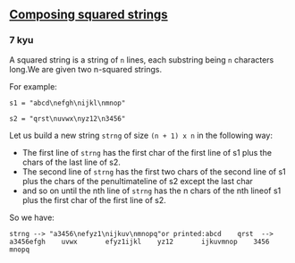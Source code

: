 <h2><a href=https://www.codewars.com/kata/56f253dd75e340ff670002ac/train/python target="_blank">Composing squared strings</a></h2><h3>7 kyu</h3><p>A squared string is a string of <code>n</code> lines, each substring being <code>n</code> characters long.We are given two n-squared strings.</p><p>For example:</p><p><code>s1 = "abcd\nefgh\nijkl\nmnop"</code></p><p><code>s2 = "qrst\nuvwx\nyz12\n3456"</code></p><p>Let us build a new string <code>strng</code> of size <code>(n + 1) x n</code> in the following way:</p><ul><li>The first line of <code>strng</code> has the first char of the first line of s1 plus the chars of the last line of s2.</li><li>The second line of <code>strng</code> has the first two chars of the second line of s1 plus the chars of the penultimateline of s2 except the last char </li><li>and so on until the nth line of <code>strng</code> has the n chars of the nth lineof s1 plus the first char of the first line of s2.</li></ul><p>So we have:</p><pre><code>strng --&gt; "a3456\nefyz1\nijkuv\nmnopq"or printed:abcd    qrst  --&gt;  a3456efgh    uvwx       efyz1ijkl    yz12       ijkuvmnop    3456       mnopq</code></pre>